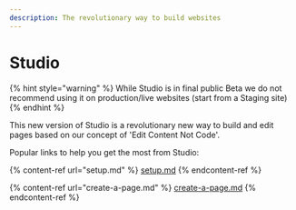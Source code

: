 ```yaml
---
description: The revolutionary way to build websites
---
```


# Studio

{% hint style="warning" %}
While Studio is in final public Beta we do not recommend using it on production/live websites (start from a Staging site)
{% endhint %}

This new version of Studio is a revolutionary new way to build and edit pages based on our concept of 'Edit Content Not Code'.&#x20;

Popular links to help you get the most from Studio:

{% content-ref url="setup.md" %}
[setup.md](setup.md)
{% endcontent-ref %}

{% content-ref url="create-a-page.md" %}
[create-a-page.md](create-a-page.md)
{% endcontent-ref %}
